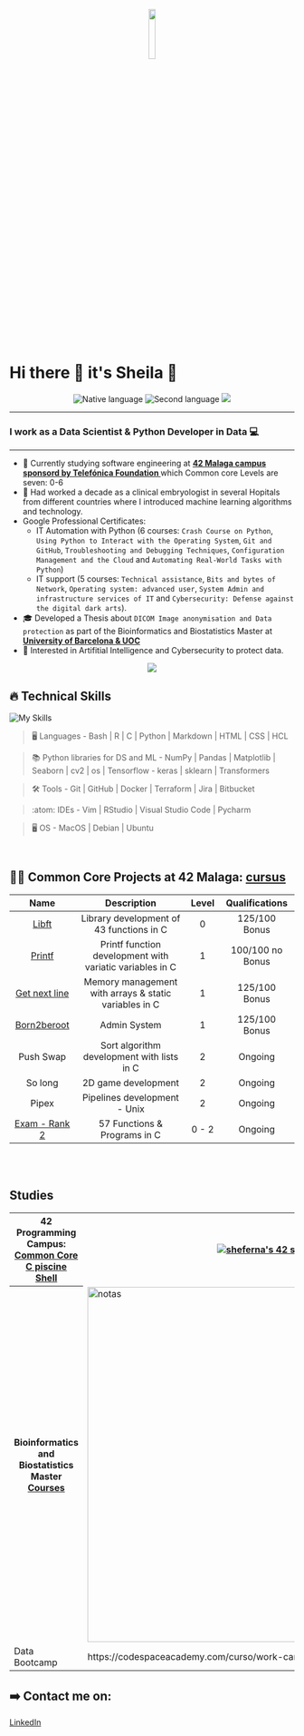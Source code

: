 <p align="center"><img width=15%" src="" alt="" /></p>

# Hi there 👋 it's Sheila 🤗
 <p align="center">
        <img src="https://img.shields.io/badge/Nat-🇪🇸-%23aaaaaa.svg?style=flat" alt="Native language"/>
        <img src="https://img.shields.io/badge/C1-🇬🇧-%23aaaaaa.svg?style=flat" alt="Second language"/>
        <img src="https://komarev.com/ghpvc/?username=Sheifc&style=flat&color=blue"></a>
</p>

---

### I work as a Data Scientist & Python Developer in Data  💻

---

- 🔭 Currently studying software engineering at **<a href="https://www.42malaga.com/"> 42 Malaga campus sponsord by Telefónica Foundation </a>** which Common core Levels are seven: 0-6
- 🔬 Had worked a decade as a clinical embryologist in several Hopitals from different countries where I introduced machine learning algorithms and technology. 
- Google Professional Certificates:
     - IT Automation with Python (6 courses: `Crash Course on Python`, `Using Python to Interact with the Operating System`, `Git and GitHub`, `Troubleshooting and Debugging Techniques`, `Configuration Management and the Cloud` and `Automating Real-World Tasks with Python`)
     - IT support (5 courses: `Technical assistance`, `Bits and bytes of Network`, `Operating system: advanced user`, `System Admin and infrastructure services of IT` and ``Cybersecurity: Defense against the digital dark arts``).
- 🎓 Developed a Thesis about `DICOM Image anonymisation and Data protection` as part of the Bioinformatics and Biostatistics Master at **<a href="https://campus.uoc.edu/"> University of Barcelona & UOC </a>**
- 👀 Interested in Artifitial Intelligence and Cybersecurity to protect data. 

<p align="center">
  <img src="https://github-readme-stats.vercel.app/api/top-langs/?username=Sheifc&layout=compact&theme=dark&hide_border=true" />
</p>


## :fire: Technical Skills

![My Skills](https://skillicons.dev/icons?i=c,bash,python,r,vim,vscode,git,html,css,github)

> :desktop_computer:  Languages - Bash | R | C | Python | Markdown | HTML | CSS | HCL

> 📚 Python libraries for DS and ML - NumPy | Pandas | Matplotlib | Seaborn | cv2 | os | Tensorflow - keras | sklearn | Transformers

> :hammer_and_wrench:  Tools -  Git | GitHub | Docker | Terraform | Jira | Bitbucket

> :atom:  IDEs -   Vim | RStudio | Visual Studio Code | Pycharm

> :desktop_computer: OS - MacOS | Debian | Ubuntu

<br>

## 👩‍💻 Common Core Projects at 42 Malaga: [cursus](https://github.com/Sheifc/42cursus/tree/main)
|	Name                                               |	Description                                    | Level | Qualifications |
|:--------------------------------------------------:|:----------------------------------------------:|:-----:|:-------------:|
|	[Libft](https://github.com/Sheifc/42cursus/tree/main/libft) |  Library development of 43 functions in C      | 0 | 125/100 Bonus |
| [Printf](https://github.com/Sheifc/42cursus/tree/main/printf) | Printf function development with variatic variables in C | 1 | 100/100 no Bonus |
| [Get next line](https://github.com/Sheifc/42cursus/tree/main/GNL) | Memory management with arrays & static variables in C | 1 | 125/100 Bonus |
| [Born2beroot](https://github.com/Sheifc/42cursus/tree/main/Born2beroot) | Admin System | 1 | 125/100 Bonus |
| Push Swap | Sort algorithm development with lists in C | 2 | Ongoing |
| So long | 2D game development | 2 | Ongoing | 
| Pipex | Pipelines development - Unix | 2 | Ongoing | 
| [Exam - Rank 2](https://github.com/Sheifc/Rank2_Exam/tree/main) | 57 Functions & Programs in C | 0 - 2 | Ongoing | 
<br>

<br>

<h2>Studies</h2>

<table style="width:100%">
  <tr>
    <th>42 Programming Campus:<br><a href="https://github.com/Sheifc/42cursus">Common Core</a><br><a href="https://github.com/Sheifc/42-C-piscine">C piscine</a><br><a href="https://github.com/Sheifc/Shell-42-C-piscine">Shell</a><br></th>
    <th><a href="https://github.com/oakoudad/badge42"><img src="https://badge.mediaplus.ma/greenbinary/sheferna?1337Badge=off&UM6P=off" alt="sheferna's 42 stats" /></a></th>
  </tr>
  <tr>
    <th>Bioinformatics and Biostatistics Master<br><a href="https://github.com/Sheifc/Bioinformatics-and-Biostatistic-Master">Courses<br></th>
    <td><img width="626" alt="notas" src="https://github.com/Sheifc/Sheifc/assets/115345487/bbd58baa-bd78-4136-ac27-2f42953a10df"></a></td>
  </tr>
   <tr>
    <td>Data Bootcamp</td>
    <td>https://codespaceacademy.com/curso/work-camp-data-science/</td>
  </tr>
</table>


## ➡️ Contact me on: 
[LinkedIn](https://www.linkedin.com/in/sheifc/)



